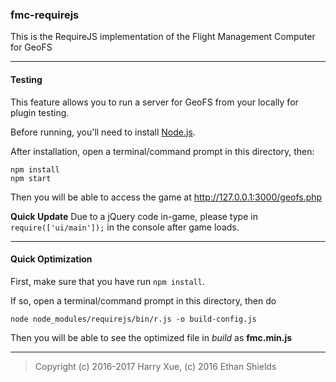### fmc-requirejs
This is the RequireJS implementation of the Flight Management Computer for GeoFS

----
#### Testing
This feature allows you to run a server for GeoFS from your locally for plugin testing.

Before running, you'll need to install [Node.js](http://nodejs.org).

After installation, open a terminal/command prompt in this directory, then:
```
npm install
npm start
```
Then you will be able to access the game at <http://127.0.0.1:3000/geofs.php>

**Quick Update** Due to a jQuery code in-game, please type in `require(['ui/main']);` in the console after game loads.

----
#### Quick Optimization
First, make sure that you have run `npm install`.

If so, open a terminal/command prompt in this directory, then do
```
node node_modules/requirejs/bin/r.js -o build-config.js
```
Then you will be able to see the optimized file in *build* as **fmc.min.js**

----
> Copyright (c) 2016-2017 Harry Xue, (c) 2016 Ethan Shields
